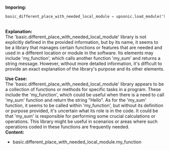 <b class="custom_code_highlight_green">Imporing:</b><br>
```python
basic_different_place_with_needed_local_module = upsonic.load_module("basic.different_place_with_needed_local_module")
```
<br><b class="custom_code_highlight_green">Explanation:</b><br>The 'basic.different_place_with_needed_local_module' library is not explicitly defined in the provided information, but by its name, it seems to be a library that manages certain functions or features that are needed and used in a different location or module in the software. Its elements may include 'my_function', which calls another function 'my_sum' and returns a string message. However, without more detailed information, it's difficult to provide an exact explanation of the library's purpose and its other elements.

<b class="custom_code_highlight_green">Use Case:</b><br>The 'basic.different_place_with_needed_local_module' library appears to be a collection of functions or methods for specific tasks in a program. These include the 'my_function', which could be useful when there is a need to call 'my_sum' function and return the string "Hello". As for the 'my_sum' function, it seems to be called within 'my_function', but without its definition or purpose provided, it's uncertain what its role is in the code. It could be that 'my_sum' is responsible for performing some crucial calculations or operations. This library might be useful in scenarios or areas where such operations coded in these functions are frequently needed.
<br><b class="custom_code_highlight_green">Content:</b><br>
  - basic.different_place_with_needed_local_module.my_function
